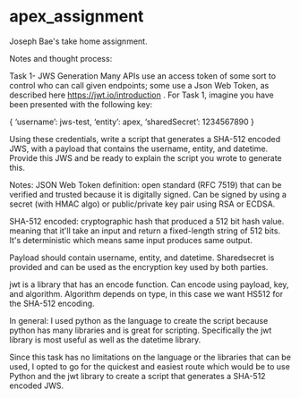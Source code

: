 # apex_assignment

Joseph Bae's take home assignment.

Notes and thought process:

Task 1- JWS Generation
Many APIs use an access token of some sort to control who can call given endpoints; some use a Json Web Token, as described here https://jwt.io/introduction . For Task 1, imagine you have been presented with the following key:

{
‘username’: jws-test,
‘entity’: apex,
‘sharedSecret’: 1234567890
}

Using these credentials, write a script that generates a SHA-512 encoded JWS, with a payload that contains the username, entity, and datetime. Provide this JWS and be ready to explain the script you wrote to generate this.

Notes:
JSON Web Token definition: open standard (RFC 7519) that can be verified and trusted because it is digitally signed. Can be signed by using a secret (with HMAC algo) or public/private key pair using RSA or ECDSA.

SHA-512 encoded: cryptographic hash that produced a 512 bit hash value. meaning that it'll take an input and return a fixed-length string of 512 bits. It's deterministic which means same input produces same output.

Payload should contain username, entity, and datetime. 
Sharedsecret is provided and can be used as the encryption key used by both parties.

jwt is a library that has an encode function. Can encode using payload, key, and algorithm. Algorithm depends on type, in this case we want HS512 for the SHA-512 encoding.

In general: I used python as the language to create the script because python has many libraries and is great for scripting. Specifically the jwt library is most useful as well as the datetime library.

Since this task has no limitations on the language or the libraries that can be used, I opted to go for the quickest and easiest route which would be to use Python and the jwt library to create a script that generates a SHA-512 encoded JWS.



